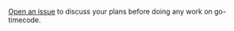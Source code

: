 [Open an issue](https://github.com/echa/go-timecode/issues/new) to discuss your
plans before doing any work on go-timecode.